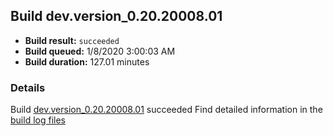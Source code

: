 ## Build dev.version_0.20.20008.01
- **Build result:** `succeeded`
- **Build queued:** 1/8/2020 3:00:03 AM
- **Build duration:** 127.01 minutes
### Details
Build [dev.version_0.20.20008.01](https://winappstudio.visualstudio.com/web/build.aspx?pcguid=a4ef43be-68ce-4195-a619-079b4d9834c2&builduri=vstfs%3a%2f%2f%2fBuild%2fBuild%2f32480) succeeded
Find detailed information in the [build log files]()
